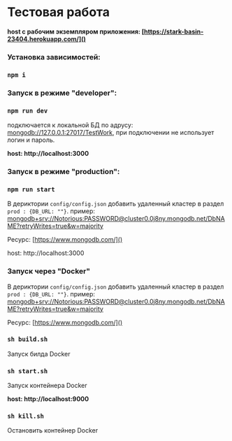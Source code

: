 # Тестовая работа

**host с рабочим экземпляром приложения: [https://stark-basin-23404.herokuapp.com/]()**

### Установка зависимостей:

### `npm i`

### Запуск в режиме "developer":

### `npm run dev`

подключается к локальной БД по адрусу:
[mongodb://127.0.0.1:27017/TestWork](), при подключении не использует логин и пароль.

**host: http://localhost:3000**

### Запуск в режиме "production":

### `npm run start`

В дериктории `config/config.json` добавить удаленный кластер в раздел `prod : {DB_URL: ""}`. пример:
[mongodb+srv://Notorious:PASSWORD@cluster0.0j8ny.mongodb.net/DbNAME?retryWrites=true&w=majority]()

Ресурс: [https://www.mongodb.com/]()

host: http://localhost:3000

### Запуск через "Docker"

В дериктории `config/config.json` добавить удаленный кластер в раздел `prod : {DB_URL: ""}`. пример:
[mongodb+srv://Notorious:PASSWORD@cluster0.0j8ny.mongodb.net/DbNAME?retryWrites=true&w=majority]()

Ресурс: [https://www.mongodb.com/]()

### `sh build.sh`

Запуск билда Docker

### `sh start.sh`

Запуск контейнера Docker

**host: http://localhost:9000**

### `sh kill.sh`

Остановить контейнер Docker
  
  